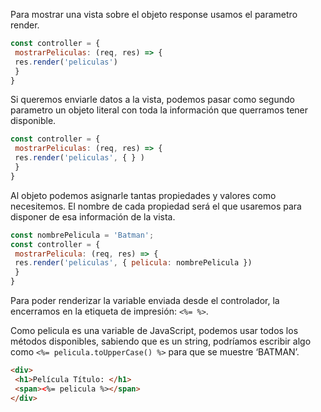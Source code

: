 Para mostrar una vista sobre el objeto response usamos el parametro render.

```js
const controller = {
 mostrarPeliculas: (req, res) => {
 res.render('peliculas')
 }
}
```

Si queremos enviarle datos a la vista, podemos pasar como segundo parametro un objeto literal con toda la información que querramos tener disponible.

```js
const controller = {
 mostrarPeliculas: (req, res) => {
 res.render('peliculas', { } )
 }
}
```

Al objeto podemos asignarle tantas propiedades y valores como necesitemos. El nombre de cada propiedad será el que usaremos para disponer de esa información de la vista.

```js
const nombrePelicula = 'Batman';
const controller = {
 mostrarPelicula: (req, res) => {
 res.render('peliculas', { pelicula: nombrePelicula })
 }
}
```


Para poder renderizar la variable enviada desde el controlador, la encerramos en la etiqueta de impresión: ```<%= %>```. 

Como pelicula es una variable de JavaScript, podemos usar todos los métodos disponibles, sabiendo que es un string, podríamos escribir algo como ```<%= pelicula.toUpperCase() %>``` para que se muestre ‘BATMAN’.

```html
<div>
 <h1>Película Título: </h1>
 <span><%= pelicula %></span>
</div>
```
